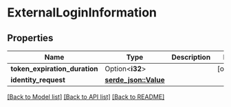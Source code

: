 # ExternalLoginInformation

## Properties

Name | Type | Description | Notes
------------ | ------------- | ------------- | -------------
**token_expiration_duration** | Option<**i32**> |  | [optional]
**identity_request** | [**serde_json::Value**](.md) |  | 

[[Back to Model list]](../README.md#documentation-for-models) [[Back to API list]](../README.md#documentation-for-api-endpoints) [[Back to README]](../README.md)


